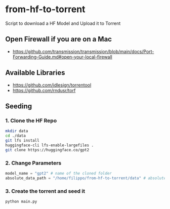 # from-hf-to-torrent
Script to download a HF Model and Upload it to Torrent

## Open Firewall if you are on a Mac

- https://github.com/transmission/transmission/blob/main/docs/Port-Forwarding-Guide.md#open-your-local-firewall

## Available Libraries

- https://github.com/idlesign/torrentool
- https://github.com/rndusr/torf

## Seeding

### 1. Clone the HF Repo

```bash
mkdir data
cd ./data
git lfs install
huggingface-cli lfs-enable-largefiles .
git clone https://huggingface.co/gpt2
```

### 2. Change Parameters

```python
model_name = "gpt2" # name of the cloned folder
absolute_data_path = "/home/filippo/from-hf-to-torrent/data" # absolute path where the data is stored
```

### 3. Create the torrent and seed it

```bash
python main.py
```